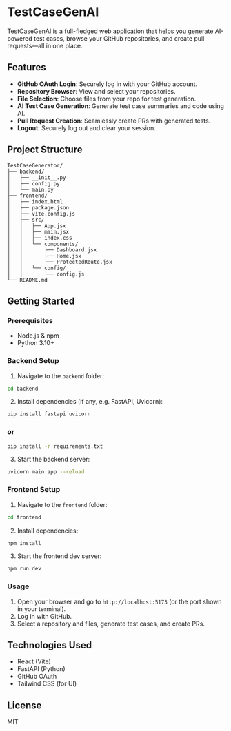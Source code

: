 # TestCaseGenAI

TestCaseGenAI is a full-fledged web application that helps you generate AI-powered test cases, browse your GitHub repositories, and create pull requests—all in one place.

## Features

- **GitHub OAuth Login**: Securely log in with your GitHub account.
- **Repository Browser**: View and select your repositories.
- **File Selection**: Choose files from your repo for test generation.
- **AI Test Case Generation**: Generate test case summaries and code using AI.
- **Pull Request Creation**: Seamlessly create PRs with generated tests.
- **Logout**: Securely log out and clear your session.

## Project Structure

```text
TestCaseGenerator/
├── backend/
│   ├── __init__.py
│   ├── config.py
│   └── main.py
├── frontend/
│   ├── index.html
│   ├── package.json
│   ├── vite.config.js
│   ├── src/
│   │   ├── App.jsx
│   │   ├── main.jsx
│   │   ├── index.css
│   │   └── components/
│   │       ├── Dashboard.jsx
│   │       ├── Home.jsx
│   │       └── ProtectedRoute.jsx
│   │   └── config/
│   │       └── config.js
└── README.md
```

## Getting Started

### Prerequisites

- Node.js & npm
- Python 3.10+

### Backend Setup

1. Navigate to the `backend` folder:

```sh
cd backend
```

2. Install dependencies (if any, e.g. FastAPI, Uvicorn):

```sh
pip install fastapi uvicorn
```

### or

```bash
pip install -r requirements.txt
```

3. Start the backend server:

```sh
uvicorn main:app --reload
```

### Frontend Setup

1. Navigate to the `frontend` folder:

```sh
cd frontend
```

2. Install dependencies:

```sh
npm install
```

3. Start the frontend dev server:

```sh
npm run dev
```

### Usage

1. Open your browser and go to `http://localhost:5173` (or the port shown in your terminal).
2. Log in with GitHub.
3. Select a repository and files, generate test cases, and create PRs.

## Technologies Used

- React (Vite)
- FastAPI (Python)
- GitHub OAuth
- Tailwind CSS (for UI)

## License

MIT
